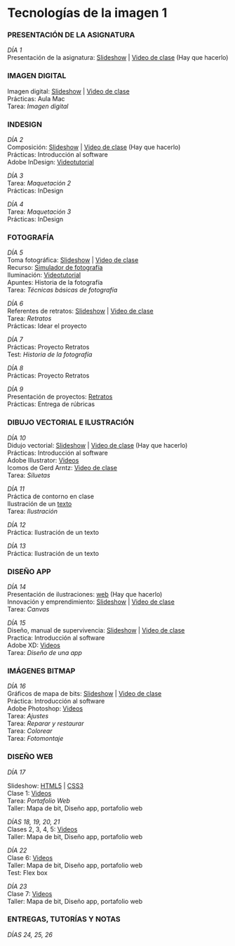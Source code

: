 # Tecnologías de la imagen 1


### PRESENTACIÓN DE LA ASIGNATURA 

*DÍA 1*  
Presentación de la asignatura: [Slideshow]()  |  [Video de clase]() (Hay que hacerlo)  

<!-- [Slideshow](https://docs.google.com/presentation/d/14xRkN9yqllp6_I3m0gIFHbMaN25jg9FvyeM7ilqvlmc/edit?usp=sharing)

[Video de clase]() -->

### IMAGEN DIGITAL 

Imagen digital: [Slideshow]()  | [Video de clase]()  
Prácticas: Aula Mac  
Tarea:  *Imagen digital*

<!-- [Slideshow](https://docs.google.com/presentation/d/1MfZuHkc294BJ-Yvhe6znkFwRYLDf6tqUfg0-DXlRYkU/edit?usp=sharing)

[Video de clase](https://vimeo.com/278643024) -->


### INDESIGN  

*DÍA 2*  
Composición: [Slideshow]()  |  [Video de clase]() (Hay que hacerlo)    
Prácticas: Introducción al software   
Adobe InDesign: [Videotutorial]()  

<!-- [Slideshow](https://docs.google.com/presentation/d/1a-DBRTgNLoqvwxJFwWkQRNu1TYjbqtgu5Sc7D8a7Lhg/edit?usp=sharing)

[Video de clase]() (Hay que hacerlo)      

[Videotutorial](https://vimeo.com/338218704) -->  

	
*DÍA 3*  
Tarea: *Maquetación 2*  
Prácticas: InDesign 
   
*DÍA 4*  
Tarea: *Maquetación 3*  
Prácticas: InDesign 

	
### FOTOGRAFÍA 

*DÍA 5*  
Toma fotográfica: [Slideshow]() | [Video de clase]()  
Recurso: [Simulador de fotografía]()  
Iluminación: [Videotutorial]()  
Apuntes: Historia de la fotografía  
Tarea: *Técnicas básicas de fotografía*  

<!-- [Slideshow](https://docs.google.com/presentation/d/1fsuWuxg7g6MzoJY_CMax2CscT3UyoXTgPqVceDOc1IU/edit?usp=sharing)

[Video de clase](https://vimeo.com/279921279)  

[Simulador de fotografía](http://www.canonoutsideofauto.ca/play/)  

[Videotutorial](https://www.youtube.com/watch?v=7QH21_86QNU)  -->


*DÍA 6*  
Referentes de retratos: [Slideshow]()  |  [Video de clase]()   
Tarea: *Retratos*  
Prácticas: Idear el proyecto

<!-- [Slideshow](https://docs.google.com/presentation/d/15NxxETiYN9aKOmcAQOQx_jzBbqnG54tgcWVAmGlGey8/edit?usp=sharing)

[Video de clase](https://vimeo.com/279982829) -->

*DÍA 7*  
Prácticas: Proyecto Retratos  
Test: *Historia de la fotografía*  

 	
*DÍA 8*  
Prácticas: Proyecto Retratos 

*DÍA 9*  
Presentación de proyectos: [Retratos]()  
Prácticas: Entrega de rúbricas

### DIBUJO VECTORIAL E ILUSTRACIÓN

*DÍA 10*  
Didujo vectorial: [Slideshow]()  |  [Video de clase]() (Hay que hacerlo)  
Prácticas: Introducción al software  
Adobe Illustrator: [Videos]()  
Icomos de Gerd Arntz: [Video de clase]()  
Tarea: *Siluetas*

<!-- [Slideshow](https://docs.google.com/presentation/d/1KCGlup9AMP3x4kQBWffvtXgxFIZyGgikGSqrx3q080A/edit?usp=sharing)

[Video de clase]() (Hay que hacerlo)  

[Videos](https://vimeopro.com/user37418220/illustrator)  

[Video de clase](https://vimeo.com/280146631) -->


*DÍA 11*  
Práctica de contorno en clase  
Ilustración de un [texto]()  
Tarea: *Ilustración*

<!-- [texto](http://fcordon.webs.upv.es/microrrelatos/) -->

*DÍA 12*  
Práctica: Ilustración de un texto  

*DÍA 13*  
Práctica: Ilustración de un texto  

### DISEÑO APP

*DÍA 14*  
Presentación de ilustraciones: [web]()  (Hay que hacerlo)  
Innovación y emprendimiento: [Slideshow]()  |  [Video de clase]()  
Tarea: *Canvas*

<!--[Slideshow](https://docs.google.com/presentation/d/1xo014SkI3r68bdK9BxkLyhS3AdrB19Ufdp9Ljs6joe0/edit?usp=sharing)

[Video de clase](https://vimeo.com/280322439)   -->

*DÍA 15*  
Diseño, manual de supervivencia: [Slideshow]()  |  [Video de clase]()  
Practica: Introducción al software  
Adobe XD: [Videos]()  
Tarea: *Diseño de una app*

<!--[Slideshow](https://docs.google.com/presentation/d/15ZqLUXGRiO9h76531fKKKmpvivHHyblhKc_I1dZNGdE/edit?usp=sharing)

[Video de clase](https://vimeo.com/280717934)  

[Videos](https://vimeopro.com/user37418220/xd)  -->

### IMÁGENES BITMAP

*DÍA 16*  
Gráficos de mapa de bits:  [Slideshow]()  |  [Video de clase]()  
Práctica: Introducción al software  
Adobe Photoshop: [Videos]()  
Tarea: *Ajustes*  
Tarea: *Reparar y restaurar*  
Tarea: *Colorear*  
Tarea: *Fotomontaje*

<!-- [Slideshow](https://docs.google.com/presentation/d/1MBEuLxeSKsAVrVOtGmL1O7O6ZEvwD4ABZt5hCP6ib6I/edit?usp=sharing)

[Video de clase](https://vimeo.com/289503884)  

[Videos](https://vimeopro.com/user37418220/photoshop) --> 

### DISEÑO WEB

*DÍA 17*  
 
Slideshow: [HTML5]()  | [CSS3]()  
Clase 1: [Videos]()    
Tarea: *Portafolio Web*  
Taller: Mapa de bit, Diseño app, portafolio web   

<!--[HTML5](https://docs.google.com/presentation/d/1WMHr35vbxkvTHD1LaYZTnQckLa1Q9ANRq_f323YJX6c/edit?usp=sharing)

[CSS3](https://docs.google.com/presentation/d/1DYXSNif3KN6R1YuWLNer1exyZNYbnAHrkb15WlPBe7w/edit?usp=sharing)  

[Videos](https://vimeopro.com/user37418220/diseno-web/page/1)   -->

*DÍAS 18, 19, 20, 21*  
Clases 2, 3, 4, 5: [Videos]()  
Taller: Mapa de bit, Diseño app, portafolio web     

<!-- [Videos](https://vimeopro.com/user37418220/diseno-web/page/1) -->

  
  
*DÍA 22*  
Clase 6: [Videos](https://vimeopro.com/user37418220/diseno-web/page/1)  
Taller: Mapa de bit, Diseño app, portafolio web  
Test: Flex box

<!-- [Videos](https://vimeopro.com/user37418220/diseno-web/page/1) -->

*DÍA 23*  
Clase 7: [Videos](https://vimeopro.com/user37418220/diseno-web/page/1)  
Taller: Mapa de bit, Diseño app, portafolio web  

<!-- [Videos](https://vimeopro.com/user37418220/diseno-web/page/1) -->

### ENTREGAS, TUTORÍAS Y NOTAS 

*DÍAS 24, 25, 26*   

  
  


































